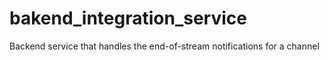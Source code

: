 # bakend_integration_service
Backend service that handles the end-of-stream notifications for a channel

